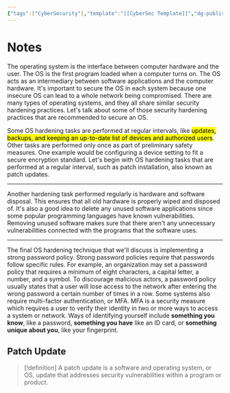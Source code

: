 ```yaml
---
{"tags":["CyberSecurity"],"template":"[[CyberSec Template]]","dg-publish":true,"permalink":"/600-coding/security/notes/cybersec-os-hardening/","dgPassFrontmatter":true}
---
```


# Notes
The operating system is the interface between computer hardware and the user. The OS is the first program loaded when a computer turns on. The OS acts as an intermediary between software applications and the computer hardware. It's important to secure the OS in each system because one insecure OS can lead to a whole network being compromised. There are many types of operating systems, and they all share similar security hardening practices. Let's talk about some of those security hardening practices that are recommended to secure an OS.

Some OS hardening tasks are performed at regular intervals, like <mark class="hltr-yellow">updates, backups, and keeping an up-to-date list of devices and authorized users</mark>. Other tasks are performed only once as part of preliminary safety measures. One example would be configuring a device setting to fit a secure encryption standard. Let's begin with OS hardening tasks that are performed at a regular interval, such as patch installation, also known as patch updates.

--- 

Another hardening task performed regularly is hardware and software disposal. This ensures that all old hardware is properly wiped and disposed of. It's also a good idea to delete any unused software applications since some popular programming languages have known vulnerabilities. Removing unused software makes sure that there aren't any unnecessary vulnerabilities connected with the programs that the software uses.

---
The final OS hardening technique that we'll discuss is implementing a strong password policy. Strong password policies require that passwords follow specific rules. For example, an organization may set a password policy that requires a minimum of eight characters, a capital letter, a number, and a symbol. To discourage malicious actors, a password policy usually states that a user will lose access to the network after entering the wrong password a certain number of times in a row. Some systems also require multi-factor authentication, or MFA. MFA is a security measure which requires a user to verify their identity in two or more ways to access a system or network. Ways of identifying yourself include **something you know**, like a password, **something you have** like an ID card, or **something unique about you**, like your fingerprint.
## Patch Update
> [!definition] 
> A patch update is a software and operating system, or OS, update that addresses security vulnerabilities within a program or product.




